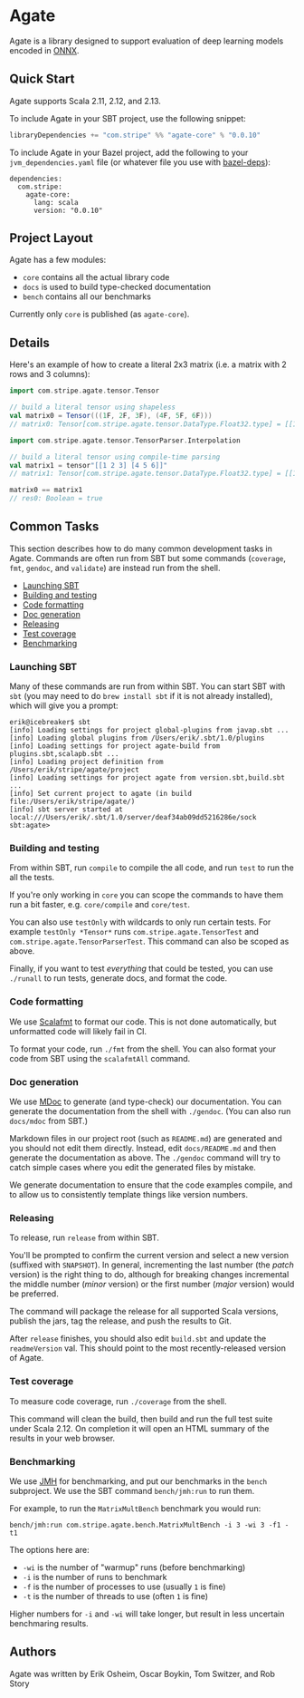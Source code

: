 # Agate

Agate is a library designed to support evaluation of deep learning
models encoded in [ONNX](https://github.com/onnx/onnx).

## Quick Start

Agate supports Scala 2.11, 2.12, and 2.13.

To include Agate in your SBT project, use the following snippet:

```scala
libraryDependencies += "com.stripe" %% "agate-core" % "0.0.10"
```

To include Agate in your Bazel project, add the following to your
`jvm_dependencies.yaml` file (or whatever file you use with
[bazel-deps](https://github.com/johnynek/bazel-deps)):

```
dependencies:
  com.stripe:
    agate-core:
      lang: scala
      version: "0.0.10"
```

## Project Layout

Agate has a few modules:

 * `core` contains all the actual library code
 * `docs` is used to build type-checked documentation
 * `bench` contains all our benchmarks

Currently only `core` is published (as `agate-core`).

## Details

Here's an example of how to create a literal 2x3 matrix (i.e. a matrix
with 2 rows and 3 columns):

```scala
import com.stripe.agate.tensor.Tensor

// build a literal tensor using shapeless
val matrix0 = Tensor(((1F, 2F, 3F), (4F, 5F, 6F)))
// matrix0: Tensor[com.stripe.agate.tensor.DataType.Float32.type] = [[1.0, 2.0, 3.0], [4.0, 5.0, 6.0]]

import com.stripe.agate.tensor.TensorParser.Interpolation

// build a literal tensor using compile-time parsing
val matrix1 = tensor"[[1 2 3] [4 5 6]]"
// matrix1: Tensor[com.stripe.agate.tensor.DataType.Float32.type] = [[1.0, 2.0, 3.0], [4.0, 5.0, 6.0]]

matrix0 == matrix1
// res0: Boolean = true
```

## Common Tasks

This section describes how to do many common development tasks in
Agate. Commands are often run from SBT but some commands (`coverage`,
`fmt`, `gendoc`, and `validate`) are instead run from the shell.

 * [Launching SBT](#launching-sbt)
 * [Building and testing](#building-and-testing)
 * [Code formatting](#code-formatting)
 * [Doc generation](#doc-generation)
 * [Releasing](#releasing)
 * [Test coverage](#test-coverage)
 * [Benchmarking](#benchmarking)

### Launching SBT

Many of these commands are run from within SBT. You can start SBT with
`sbt` (you may need to do `brew install sbt` if it is not already
installed), which will give you a prompt:

```
erik@icebreaker$ sbt
[info] Loading settings for project global-plugins from javap.sbt ...
[info] Loading global plugins from /Users/erik/.sbt/1.0/plugins
[info] Loading settings for project agate-build from plugins.sbt,scalapb.sbt ...
[info] Loading project definition from /Users/erik/stripe/agate/project
[info] Loading settings for project agate from version.sbt,build.sbt ...
[info] Set current project to agate (in build file:/Users/erik/stripe/agate/)
[info] sbt server started at local:///Users/erik/.sbt/1.0/server/deaf34ab09dd5216286e/sock
sbt:agate>
```

### Building and testing

From within SBT, run `compile` to compile the all code, and run `test`
to run the all the tests.

If you're only working in `core` you can scope the commands to have
them run a bit faster, e.g. `core/compile` and `core/test`.

You can also use `testOnly` with wildcards to only run certain tests.
For example `testOnly *Tensor*` runs `com.stripe.agate.TensorTest` and
`com.stripe.agate.TensorParserTest`. This command can also be scoped
as above.

Finally, if you want to test *everything* that could be tested, you
can use `./runall` to run tests, generate docs, and format the code.

### Code formatting

We use [Scalafmt](https://scalameta.org/scalafmt/) to format our code.
This is not done automatically, but unformatted code will likely fail
in CI.

To format your code, run `./fmt` from the shell. You can also format
your code from SBT using the `scalafmtAll` command.

### Doc generation

We use [MDoc](https://github.com/scalameta/mdoc) to generate (and
type-check) our documentation. You can generate the documentation from
the shell with `./gendoc`. (You can also run `docs/mdoc` from SBT.)

Markdown files in our project root (such as `README.md`) are generated
and you should not edit them directly. Instead, edit `docs/README.md`
and then generate the documentation as above. The `./gendoc` command
will try to catch simple cases where you edit the generated files by
mistake.

We generate documentation to ensure that the code examples compile,
and to allow us to consistently template things like version numbers.

### Releasing

To release, run `release` from within SBT.

You'll be prompted to confirm the current version and select a new
version (suffixed with `SNAPSHOT`). In general, incrementing the last
number (the *patch* version) is the right thing to do, although for
breaking changes incremental the middle number (*minor* version) or
the first number (*major* version) would be preferred.

The command will package the release for all supported Scala versions,
publish the jars, tag the release, and push the results to Git.

After `release` finishes, you should also edit `build.sbt` and update
the `readmeVersion` val. This should point to the most
recently-released version of Agate.

### Test coverage

To measure code coverage, run `./coverage` from the shell.

This command will clean the build, then build and run the full test
suite under Scala 2.12. On completion it will open an HTML summary of
the results in your web browser.

### Benchmarking

We use [JMH](https://openjdk.java.net/projects/code-tools/jmh/) for
benchmarking, and put our benchmarks in the `bench` subproject. We use
the SBT command `bench/jmh:run` to run them.

For example, to run the `MatrixMultBench` benchmark you would run:

```
bench/jmh:run com.stripe.agate.bench.MatrixMultBench -i 3 -wi 3 -f1 -t1
```

The options here are:

 * `-wi` is the number of "warmup" runs (before benchmarking)
 * `-i` is the number of runs to benchmark
 * `-f` is the number of processes to use (usually `1` is fine)
 * `-t` is the number of threads to use (often `1` is fine)

Higher numbers for `-i` and `-wi` will take longer, but result in less
uncertain benchmaring results.

## Authors

Agate was written by Erik Osheim, Oscar Boykin, Tom Switzer, and Rob Story
